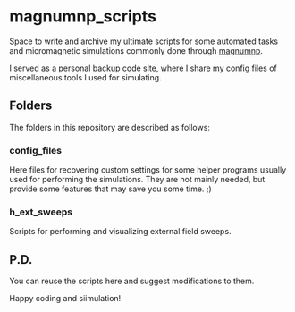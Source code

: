 # magnumnp_scripts
Space to write and archive my ultimate scripts for some automated tasks and micromagnetic simulations commonly done through [magnumnp](https://pypi.org/project/magnumnp/). 

I served as a personal backup code site, where I share my config files of miscellaneous tools I used for simulating. 

## Folders 
The folders in this repository are described as follows:

### config_files
Here files for recovering custom settings for some helper programs usually used for performing the simulations. They are not mainly needed, but provide some features that may save you some time. ;)

### h_ext_sweeps
Scripts for performing and visualizing external field sweeps.


## P.D.

You can reuse the scripts here and suggest modifications to them. 

Happy coding and siimulation!
